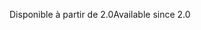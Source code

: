 <span data-ttu-id="4ea52-101">Disponible à partir de 2.0</span><span class="sxs-lookup"><span data-stu-id="4ea52-101">Available since 2.0</span></span>